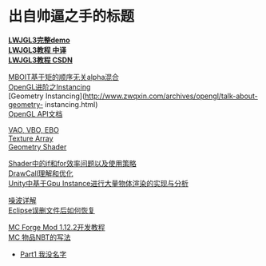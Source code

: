 # 出自帅逼之手的标题
**[LWJGL3完整demo](https://github.com/LWJGL/lwjgl3/blob/master/modules/samples/src/test/java/org/lwjgl/demo)  
[LWJGL3教程 中译](https://mouse0w0.github.io/lwjglbook-CN-Translation/)  
[LWJGL3教程 CSDN](https://blog.csdn.net/zoharwolf/article/details/49472857)**  

[MBOIT基于矩的顺序无关alpha混合](https://cg.ivd.kit.edu/english/mboit.php)  
[OpenGL进阶之Instancing](https://www.cnblogs.com/hellobb/p/8891374.html)  
[Geometry Instancing](http://www.zwqxin.com/archives/opengl/talk-about-geometry-  instancing.html)  
[OpenGL API文档 ](https://www.khronos.org/registry/OpenGL-Refpages/gl4/)  

[VAO, VBO, EBO](https://www.cnblogs.com/yy-86/articles/9545264.html)  
[Texture Array](http://www.zwqxin.com/archives/opengl/learn-texture-array.html)  
[Geometry Shader](http://www.zwqxin.com/archives/shaderglsl/talk-about-geometry-shader.html)  

[Shader中的if和for效率问题以及使用策略](https://blog.csdn.net/xiaoyafang123/article/details/84942201?utm_source=app)  
[DrawCall理解和优化](https://blog.csdn.net/sakyaer/article/details/44459881)  
[Unity中基于Gpu Instance进行大量物体渲染的实现与分析](https://blog.csdn.net/leonwei/article/details/73274808)  

[噪波详解](https://blog.csdn.net/candycat1992/article/details/50346469)  
[Eclipse误删文件后如何恢复](https://blog.csdn.net/fristjcjdncg/article/details/104219368)  

[MC Forge Mod 1.12.2开发教程](https://www.mcbbs.net/forum.php?mod=viewthread&tid=849410&extra=page%3D1%26filter%3Dtypeid%26typeid%3D1028)  
[MC 物品NBT的写法](https://emxtutorials.wordpress.com/adding-nbt-data-to-items/)  

* [Part1 我没名字](PART1.md)  
